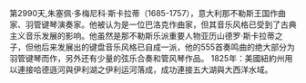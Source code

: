 第2990天,朱塞佩·多梅尼科·斯卡拉蒂（1685-1757），意大利那不勒斯王国作曲家、羽管键琴演奏家。他被认为是一位巴洛克作曲家，但其音乐风格已受到了古典主义音乐发展的影响。他虽然是那不勒斯乐派重要人物亚历山德罗·斯卡拉蒂之子，但他后来发展出的键盘音乐风格已自成一派，他的555首奏鸣曲的绝大部分为羽管键琴而作，另外还有少量的弦乐合奏和管风琴作品。
1825年：美國紐約州用以連接哈德遜河與伊利湖之伊利运河落成，成功連接五大湖與大西洋水域。